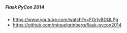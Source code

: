 ##### Flask PyCon 2014
* https://www.youtube.com/watch?v=FGrIyBDQLPg
* https://github.com/miguelgrinberg/flask-pycon2014
